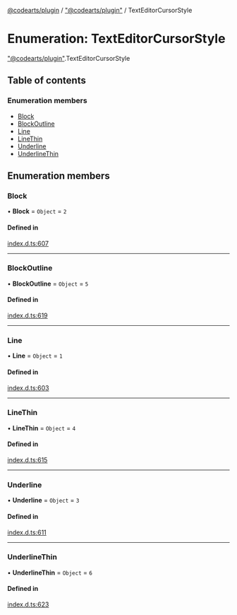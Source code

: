 [@codearts/plugin](../README.md) / ["@codearts/plugin"](../modules/_codearts_plugin_.md) / TextEditorCursorStyle

# Enumeration: TextEditorCursorStyle

["@codearts/plugin"](../modules/_codearts_plugin_.md).TextEditorCursorStyle

## Table of contents

### Enumeration members

- [Block](codearts_plugin_.TextEditorCursorStyle.md#block)
- [BlockOutline](codearts_plugin_.TextEditorCursorStyle.md#blockoutline)
- [Line](codearts_plugin_.TextEditorCursorStyle.md#line)
- [LineThin](codearts_plugin_.TextEditorCursorStyle.md#linethin)
- [Underline](codearts_plugin_.TextEditorCursorStyle.md#underline)
- [UnderlineThin](codearts_plugin_.TextEditorCursorStyle.md#underlinethin)

## Enumeration members

### Block

• **Block** = `Object` = `2`

#### Defined in

[index.d.ts:607](https://github.com/huaweicloud/cloudide-plugin-api/blob/3b0eee8/index.d.ts#L607)

___

### BlockOutline

• **BlockOutline** = `Object` = `5`

#### Defined in

[index.d.ts:619](https://github.com/huaweicloud/cloudide-plugin-api/blob/3b0eee8/index.d.ts#L619)

___

### Line

• **Line** = `Object` = `1`

#### Defined in

[index.d.ts:603](https://github.com/huaweicloud/cloudide-plugin-api/blob/3b0eee8/index.d.ts#L603)

___

### LineThin

• **LineThin** = `Object` = `4`

#### Defined in

[index.d.ts:615](https://github.com/huaweicloud/cloudide-plugin-api/blob/3b0eee8/index.d.ts#L615)

___

### Underline

• **Underline** = `Object` = `3`

#### Defined in

[index.d.ts:611](https://github.com/huaweicloud/cloudide-plugin-api/blob/3b0eee8/index.d.ts#L611)

___

### UnderlineThin

• **UnderlineThin** = `Object` = `6`

#### Defined in

[index.d.ts:623](https://github.com/huaweicloud/cloudide-plugin-api/blob/3b0eee8/index.d.ts#L623)
